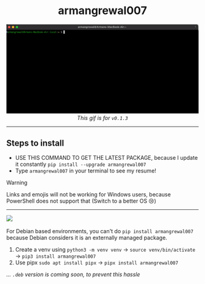 <div align="center">
  <h1>armangrewal007</h1>
  <img src="armangrewal007-py-v0.1.3.gif" /> <br>
  <i>This gif is for <code>v0.1.3</code></i>
</div>

--------

## Steps to install

- USE THIS COMMAND TO GET THE LATEST PACKAGE, because I update it constantly `pip install --upgrade armangrewal007`
- Type `armangrewal007` in your terminal to see my resume!


> [!WARNING]
> Links and emojis will not be working for Windows users, because PowerShell does not support that (Switch to a better OS 😢)

------------------

<img src="https://icons-theta.vercel.app/icons?i=debian">

For Debian based environments, you can't do `pip install armangrewal007` because Debian considers it is an externally managed package. <br>
1. Create a venv using `python3 -m venv venv` &rarr; `source venv/bin/activate` &rarr; `pip3 install armangrewal007`
2. Use pipx `sudo apt install pipx` &rarr; `pipx install armangrewal007`

_... `.deb` version is coming soon, to prevent this hassle_




